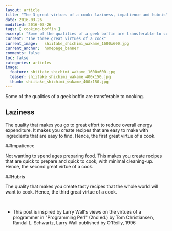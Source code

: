 ```yaml
---
layout: article
title: "The 3 great virtues of a cook: laziness, impatience and hubris"
date: 2016-03-26
modified: 2016-03-26
tags: [ cooking-boffin ]
excerpt: "Some of the qualities of a geek boffin are transferable to cooking."
current: "The three great virtues of a cook"
current_image:   shiitake_shichimi_wakame_1600x600.jpg
current_anchor:  homepage_banner
comments: false
toc: false
categories: articles
image:
  feature: shiitake_shichimi_wakame_1600x600.jpg
  teaser: shiitake_shichimi_wakame_400x150.jpg
  thumb: shiitake_shichimi_wakame_400x150.jpg
---
```


Some of the qualities of a geek boffin are transferable to cooking.<a name="homepage_banner"></a>

## Laziness

The quality that makes you go to great effort to reduce overall energy expenditure. It makes you create recipes that are easy to make with ingredients that are easy to find. Hence, the first great virtue of a cook.

##Impatience

Not wanting to spend ages preparing food. This makes you create recipes that are quick to prepare and quick to cook, with minimal cleaning-up. Hence, the second great virtue of a cook.

##Hubris

The quality that makes you create tasty recipes that the whole world will want to cook. Hence, the third great virtue of a cook.

<br>

- This post is inspired by Larry Wall's views on the virtues of a programmer in "Programming Perl" (2nd ed.) by Tom Christiansen, Randal L. Schwartz, Larry Wall published by O'Reilly, 1996
